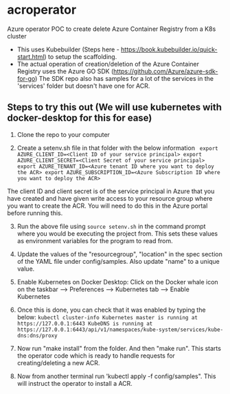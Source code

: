 # acroperator
Azure operator POC to create delete Azure Container Registry from a K8s cluster

- This uses Kubebuilder (Steps here - https://book.kubebuilder.io/quick-start.html) to setup the scaffolding.
- The actual operation of creation/deletion of the Azure Container Registry uses the Azure GO SDK (https://github.com/Azure/azure-sdk-for-go)
  The SDK repo also has samples for a lot of the services in the 'services' folder but doesn't have one for ACR.
  
## Steps to try this out (We will use kubernetes with docker-desktop for this for ease)
1. Clone the repo to your computer

2. Create a setenv.sh file in that folder with the below information
`
export AZURE_CLIENT_ID=<Client ID of your service principal>
export AZURE_CLIENT_SECRET=<Client Secret of your service principal>
export AZURE_TENANT_ID=<Azure tenant ID where you want to deploy the ACR>
export AZURE_SUBSCRIPTION_ID=<Azure Subscription ID where you want to deploy the ACR>`

The client ID and client secret is of the service principal in Azure that you have created and have given write access to your resource group where you want to create the ACR. You will need to do this in the Azure portal before running this.

3. Run the above file using `source setenv.sh` in the command prompt where you would be executing the project from. This sets these values as environment variables for the program to read from.

4. Update the values of the "resourcegroup", "location" in the spec section of the YAML file under config/samples. Also update "name" to a unique value.

5. Enable Kubernetes on Docker Desktop: Click on the Docker whale icon on the taskbar --> Preferences --> Kubernetes tab --> Enable Kubernetes

6. Once this is done, you can check that it was enabled by typing the below:
`kubectl cluster-info
Kubernetes master is running at https://127.0.0.1:6443
KubeDNS is running at https://127.0.0.1:6443/api/v1/namespaces/kube-system/services/kube-dns:dns/proxy`

7. Now run "make install" from the folder. And then "make run". This starts the operator code which is ready to handle requests for creating/deleting a new ACR.

8. Now from another terminal run 'kubectl apply -f config/samples". This will instruct the operator to install a ACR.
